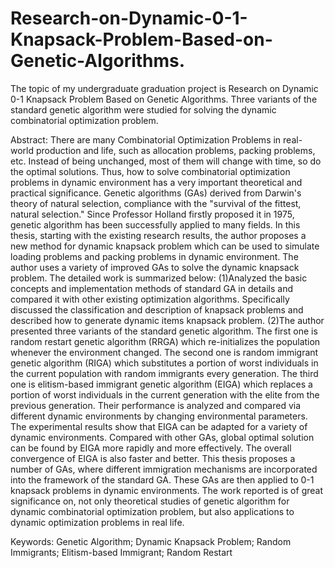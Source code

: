 # Research-on-Dynamic-0-1-Knapsack-Problem-Based-on-Genetic-Algorithms.
The topic of my undergraduate graduation project is Research on Dynamic 0-1 Knapsack Problem Based on Genetic Algorithms.  Three variants of the standard genetic algorithm were studied for solving the dynamic combinatorial optimization problem.

Abstract:
There are many Combinatorial Optimization Problems in real-world production and life, such as allocation problems, packing problems, etc. Instead of being unchanged, most of them will change with time, so do the optimal solutions. Thus, how to solve combinatorial optimization problems in dynamic environment has a very important theoretical and practical significance.
Genetic algorithms (GAs) derived from Darwin's theory of natural selection, compliance with the "survival of the fittest, natural selection." Since Professor Holland firstly proposed it in 1975, genetic algorithm has been successfully applied to many fields.
In this thesis, starting with the existing research results, the author proposes a new method for dynamic knapsack problem which can be used to simulate loading problems and packing problems in dynamic environment. The author uses a variety of improved GAs to solve the dynamic knapsack problem. The detailed work is summarized below:
(1)Analyzed the basic concepts and implementation methods of standard GA in details and compared it with other existing optimization algorithms. Specifically discussed the classification and description of knapsack problems and described how to generate dynamic items knapsack problem.
(2)The author presented three variants of the standard genetic algorithm. The first one is random restart genetic algorithm (RRGA) which re-initializes the population whenever the environment changed. The second one is random immigrant genetic algorithm (RIGA) which substitutes a portion of worst individuals in the current population with random immigrants every generation. The third one is elitism-based immigrant genetic algorithm (EIGA) which replaces a portion of worst individuals in the current generation with the elite from the previous generation. Their performance is analyzed and compared via different dynamic environments by changing environmental parameters. The experimental results show that EIGA can be adapted for a variety of dynamic environments. Compared with other GAs, global optimal solution can be found by EIGA more rapidly and more effectively. The overall convergence of EIGA is also faster and better.
This thesis proposes a number of GAs, where different immigration mechanisms are incorporated into the framework of the standard GA. These GAs are then applied to 0-1 knapsack problems in dynamic environments. The work reported is of great significance on, not only theoretical studies of genetic algorithm for dynamic combinatorial optimization problem, but also applications to dynamic optimization problems in real life.

Keywords: Genetic Algorithm; Dynamic Knapsack Problem; Random Immigrants; Elitism-based Immigrant; Random Restart
